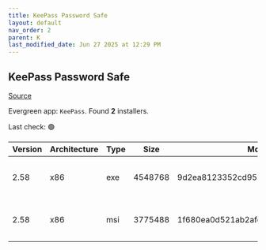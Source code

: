 ```yaml
---
title: KeePass Password Safe
layout: default
nav_order: 2
parent: K
last_modified_date: Jun 27 2025 at 12:29 PM
---
```


## KeePass Password Safe

[Source](https://keepass.info/)

Evergreen app: `KeePass`. Found **2** installers.

Last check: 🟢

| Version | Architecture | Type | Size    | Md5                              | FileName               | URI                                                                                                                                                                                                              |
| ------- | ------------ | ---- | ------- | -------------------------------- | ---------------------- | ---------------------------------------------------------------------------------------------------------------------------------------------------------------------------------------------------------------- |
| 2.58    | x86          | exe  | 4548768 | 9d2ea8123352cd9549dd9872037daaf8 | KeePass-2.58-Setup.exe | [https://ixpeering.dl.sourceforge.net/project/keepass/KeePass%202.x/2.58/KeePass-2.58-Setup.exe?viasf=1](https://ixpeering.dl.sourceforge.net/project/keepass/KeePass%202.x/2.58/KeePass-2.58-Setup.exe?viasf=1) |
| 2.58    | x86          | msi  | 3775488 | 1f680ea0d521ab2afccc6b5998ef9336 | KeePass-2.58.msi       | [https://ixpeering.dl.sourceforge.net/project/keepass/KeePass%202.x/2.58/KeePass-2.58.msi?viasf=1](https://ixpeering.dl.sourceforge.net/project/keepass/KeePass%202.x/2.58/KeePass-2.58.msi?viasf=1)             |
